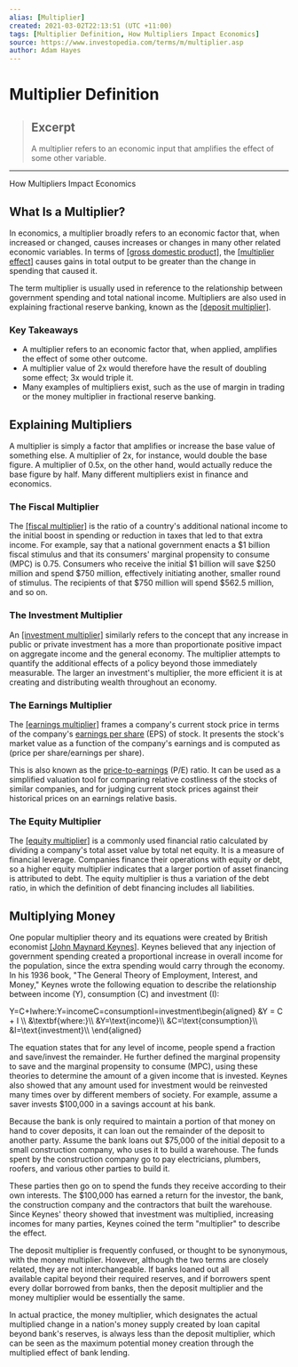 ```yaml
---
alias: [Multiplier]
created: 2021-03-02T22:13:51 (UTC +11:00)
tags: [Multiplier Definition, How Multipliers Impact Economics]
source: https://www.investopedia.com/terms/m/multiplier.asp
author: Adam Hayes
---
```


# Multiplier Definition

> ## Excerpt
> A multiplier refers to an economic input that amplifies the effect of some other variable.

---

How Multipliers Impact Economics
## What Is a Multiplier?

In economics, a multiplier broadly refers to an economic factor that, when increased or changed, causes increases or changes in many other related economic variables. In terms of [[gross domestic product]](https://www.investopedia.com/terms/g/gdp.asp), the [[multiplier effect]](https://www.investopedia.com/terms/m/multipliereffect.asp) causes gains in total output to be greater than the change in spending that caused it.

The term multiplier is usually used in reference to the relationship between government spending and total national income. Multipliers are also used in explaining fractional reserve banking, known as the [[deposit multiplier]](https://www.investopedia.com/terms/d/deposit_multiplier.asp).

### Key Takeaways

-   A multiplier refers to an economic factor that, when applied, amplifies the effect of some other outcome.
-   A multiplier value of 2x would therefore have the result of doubling some effect; 3x would triple it.
-   Many examples of multipliers exist, such as the use of margin in trading or the money multiplier in fractional reserve banking.

## Explaining Multipliers

A multiplier is simply a factor that amplifies or increase the base value of something else. A multiplier of 2x, for instance, would double the base figure. A multiplier of 0.5x, on the other hand, would actually reduce the base figure by half. Many different multipliers exist in finance and economics.

### The Fiscal Multiplier

The [[fiscal multiplier]](https://www.investopedia.com/terms/f/fiscal-multiplier.asp) is the ratio of a country's additional national income to the initial boost in spending or reduction in taxes that led to that extra income. For example, say that a national government enacts a $1 billion fiscal stimulus and that its consumers' marginal propensity to consume (MPC) is 0.75. Consumers who receive the initial $1 billion will save $250 million and spend $750 million, effectively initiating another, smaller round of stimulus. The recipients of that $750 million will spend $562.5 million, and so on.

### The Investment Multiplier

An [[investment multiplier]](https://www.investopedia.com/terms/i/investment-multiplier.asp) similarly refers to the concept that any increase in public or private investment has a more than proportionate positive impact on aggregate income and the general economy. The multiplier attempts to quantify the additional effects of a policy beyond those immediately measurable. The larger an investment's multiplier, the more efficient it is at creating and distributing wealth throughout an economy.

### The Earnings Multiplier

The [[earnings multiplier]](https://www.investopedia.com/terms/e/earningsmultiplier.asp) frames a company's current stock price in terms of the company's [earnings per share](https://www.investopedia.com/terms/e/eps.asp) (EPS) of stock. It presents the stock's market value as a function of the company's earnings and is computed as (price per share/earnings per share).

This is also known as the [price-to-earnings](https://www.investopedia.com/terms/p/price-earningsratio.asp) (P/E) ratio. It can be used as a simplified valuation tool for comparing relative costliness of the stocks of similar companies, and for judging current stock prices against their historical prices on an earnings relative basis.

### The Equity Multiplier

The [[equity multiplier]](https://www.investopedia.com/terms/e/equitymultiplier.asp) is a commonly used financial ratio calculated by dividing a company's total asset value by total net equity. It is a measure of financial leverage. Companies finance their operations with equity or debt, so a higher equity multiplier indicates that a larger portion of asset financing is attributed to debt. The equity multiplier is thus a variation of the debt ratio, in which the definition of debt financing includes all liabilities.

## Multiplying Money

One popular multiplier theory and its equations were created by British economist [[John Maynard Keynes]](https://www.investopedia.com/terms/j/john_maynard_keynes.asp). Keynes believed that any injection of government spending created a proportional increase in overall income for the population, since the extra spending would carry through the economy. In his 1936 book, "The General Theory of Employment, Interest, and Money," Keynes wrote the following equation to describe the relationship between income (Y), consumption (C) and investment (I):

Y\=C+Iwhere:Y\=incomeC\=consumptionI\=investment\\begin{aligned} &Y = C + I \\\\ &\\textbf{where:}\\\\ &Y=\\text{income}\\\\ &C=\\text{consumption}\\\\ &I=\\text{investment}\\\\ \\end{aligned}

The equation states that for any level of income, people spend a fraction and save/invest the remainder. He further defined the marginal propensity to save and the marginal propensity to consume (MPC), using these theories to determine the amount of a given income that is invested. Keynes also showed that any amount used for investment would be reinvested many times over by different members of society. For example, assume a saver invests $100,000 in a savings account at his bank.

Because the bank is only required to maintain a portion of that money on hand to cover deposits, it can loan out the remainder of the deposit to another party. Assume the bank loans out $75,000 of the initial deposit to a small construction company, who uses it to build a warehouse. The funds spent by the construction company go to pay electricians, plumbers, roofers, and various other parties to build it.

These parties then go on to spend the funds they receive according to their own interests. The $100,000 has earned a return for the investor, the bank, the construction company and the contractors that built the warehouse. Since Keynes' theory showed that investment was multiplied, increasing incomes for many parties, Keynes coined the term "multiplier" to describe the effect.

The deposit multiplier is frequently confused, or thought to be synonymous, with the money multiplier. However, although the two terms are closely related, they are not interchangeable. If banks loaned out all available capital beyond their required reserves, and if borrowers spent every dollar borrowed from banks, then the deposit multiplier and the money multiplier would be essentially the same.

In actual practice, the money multiplier, which designates the actual multiplied change in a nation's money supply created by loan capital beyond bank's reserves, is always less than the deposit multiplier, which can be seen as the maximum potential money creation through the multiplied effect of bank lending.
